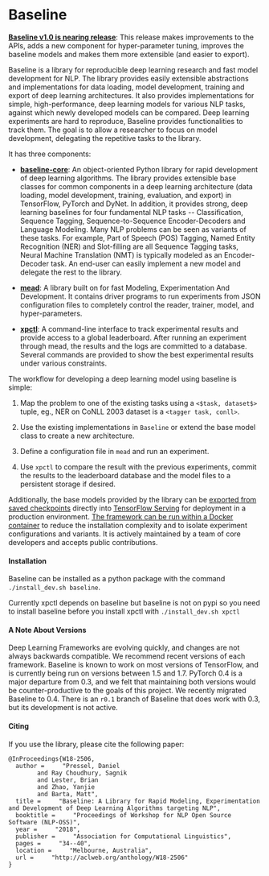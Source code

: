Baseline
=========

[**Baseline v1.0 is nearing release**](docs/v1.md): This release makes improvements to the APIs, adds a new component for hyper-parameter tuning, improves the baseline models and makes them more extensible (and easier to export).

Baseline is a library for reproducible deep learning research and fast model development for NLP. The library provides easily extensible abstractions and implementations for data loading, model development, training and export of deep learning architectures. It also provides implementations for simple, high-performance, deep learning models for various NLP tasks, against which newly developed models can be compared. Deep learning experiments are hard to reproduce, Baseline provides functionalities to track them. The goal is to allow a researcher to focus on model development, delegating the repetitive tasks to the library.



It has three components: 

- [**baseline-core**](docs/baseline.md): An object-oriented Python library for rapid development of deep learning algorithms. The library provides extensible base classes for common components in a deep learning architecture (data loading, model development, training, evaluation, and export) in TensorFlow, PyTorch and DyNet. In addition, it provides strong, deep learning baselines for four fundamental NLP tasks -- Classification, Sequence Tagging, Sequence-to-Sequence Encoder-Decoders and Language Modeling. Many NLP problems can be seen as variants of these tasks. For example, Part of Speech (POS) Tagging, Named Entity Recognition (NER) and Slot-filling are all Sequence Tagging tasks, Neural Machine Translation (NMT) is typically modeled as an Encoder-Decoder task. An end-user can easily implement a new model and delegate the rest to the library.

- [**mead**](docs/mead.md): A library built on  for fast Modeling, Experimentation And Development. It contains driver programs to run experiments from JSON configuration files to completely control the reader, trainer, model, and hyper-parameters. 
  
- [**xpctl**](docs/xpctl.md): A command-line interface to track experimental results and provide access to a global leaderboard. After running an experiment through mead, the results and the logs are committed to a database. Several commands are provided to show the best experimental results under various constraints. 

The workflow for developing a deep learning model using baseline is simple: 

1. Map the problem to one of the existing tasks using a `<$task, dataset$>` tuple, eg., NER on CoNLL 2003 dataset is a `<tagger task, conll>`.

2. Use the existing implementations in `Baseline` or extend the base model class to create a new architecture. 

3. Define a configuration file in `mead` and run an experiment. 

4. Use `xpctl` to compare the result with the previous experiments, commit the results to the leaderboard database and the model files to a persistent storage if desired.

Additionally, the base models provided by the library can be [exported from saved checkpoints](docs/export.md) directly into [TensorFlow Serving](https://www.tensorflow.org/serving/) for deployment in a production environment. [The framework can be run within a Docker container](docs/docker.md) to reduce the installation complexity and to isolate experiment configurations and variants. It is actively maintained by a team of core developers and accepts public contributions.

#### Installation

Baseline can be installed as a python package with the command `./install_dev.sh baseline`.

Currently xpctl depends on baseline but baseline is not on pypi so you need to install baseline before you install xpctl with `./install_dev.sh xpctl`

#### A Note About Versions

Deep Learning Frameworks are evolving quickly, and changes are not always backwards compatible.  We recommend recent versions of each framework.  Baseline is known to work on most versions of TensorFlow, and is currently being run on versions between 1.5 and 1.7.  PyTorch 0.4 is a major departure from 0.3, and we felt that maintaining both versions would be counter-productive to the goals of this project.  We recently migrated Baseline to 0.4.  There is an `r0.1` branch of Baseline that does work with 0.3, but its development is not active.

#### Citing

If you use the library, please cite the following paper:

```
@InProceedings{W18-2506,
  author =     "Pressel, Daniel
        and Ray Choudhury, Sagnik
        and Lester, Brian
        and Zhao, Yanjie
        and Barta, Matt",
  title =     "Baseline: A Library for Rapid Modeling, Experimentation and Development of Deep Learning Algorithms targeting NLP",
  booktitle =     "Proceedings of Workshop for NLP Open Source Software (NLP-OSS)",
  year =     "2018",
  publisher =     "Association for Computational Linguistics",
  pages =     "34--40",
  location =     "Melbourne, Australia",
  url =     "http://aclweb.org/anthology/W18-2506"
}
```